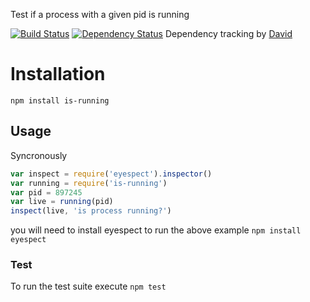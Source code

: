 Test if a process with a given pid is running

[![Build Status](https://travis-ci.org/nisaacson/is-running.png)](https://travis-ci.org/nisaacson/is-running)
[![Dependency Status](https://david-dm.org/nisaacson/is-running/status.png)](https://david-dm.org/nisaacson/is-running)
Dependency tracking by [David](https://david-dm.org/)

# Installation
`npm install is-running`

## Usage

Syncronously
```javascript
var inspect = require('eyespect').inspector()
var running = require('is-running')
var pid = 897245
var live = running(pid)
inspect(live, 'is process running?')
```
you will need to install eyespect to run the above example
`npm install eyespect`

### Test
To run the test suite execute
`npm test`

